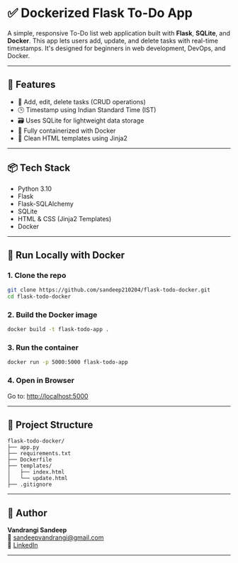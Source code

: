 # ✅ Dockerized Flask To-Do App

A simple, responsive To-Do list web application built with **Flask**, **SQLite**, and **Docker**. This app lets users add, update, and delete tasks with real-time timestamps. It's designed for beginners in web development, DevOps, and Docker.

---

## 🚀 Features

- 🧾 Add, edit, delete tasks (CRUD operations)
- 🕒 Timestamp using Indian Standard Time (IST)
- 🗃️ Uses SQLite for lightweight data storage
- 🐳 Fully containerized with Docker
- 🎨 Clean HTML templates using Jinja2

---

## 📦 Tech Stack

- Python 3.10
- Flask
- Flask-SQLAlchemy
- SQLite
- HTML & CSS (Jinja2 Templates)
- Docker

---

## 🐳 Run Locally with Docker

### 1. Clone the repo
```bash
git clone https://github.com/sandeep210204/flask-todo-docker.git
cd flask-todo-docker
```

### 2. Build the Docker image
```bash
docker build -t flask-todo-app .
```

### 3. Run the container
```bash
docker run -p 5000:5000 flask-todo-app
```

### 4. Open in Browser
Go to: [http://localhost:5000](http://localhost:5000)

---

## 📁 Project Structure

```
flask-todo-docker/
├── app.py
├── requirements.txt
├── Dockerfile
├── templates/
│   ├── index.html
│   └── update.html
├── .gitignore
```

---



## 👤 Author

**Vandrangi Sandeep**  
📧 sandeepvandrangi@gmail.com  
🔗 [LinkedIn](https://www.linkedin.com/in/sandeep-vandrangi-dev)

---

